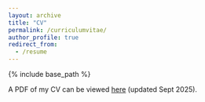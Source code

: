 ```yaml
---
layout: archive
title: "CV"
permalink: /curriculumvitae/
author_profile: true
redirect_from:
  - /resume
---
```


{% include base_path %}

A PDF of my CV can be viewed [here](https://docs.google.com/viewer?url=https://github.com/lisaorii/cv/raw/main/LisaOrii_CV_research.pdf) (updated Sept 2025).

